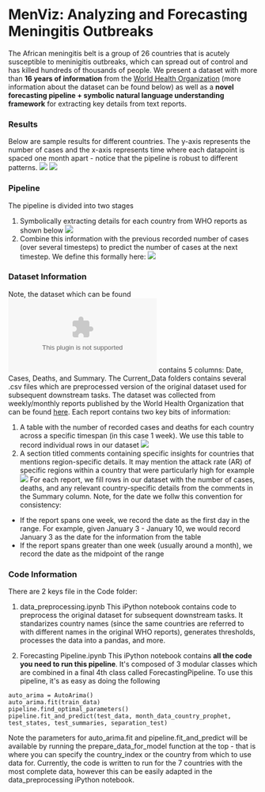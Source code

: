 # MenViz: Analyzing and Forecasting Meningitis Outbreaks
The African meningitis belt is a group of 26 countries that is acutely susceptible to meninigitis outbreaks, which can spread out of control and has killed hundreds of thousands of people. We present a dataset with more than **16 years of information** from the [World Health Organization](https://www.who.int/emergencies/diseases/meningitis/epidemiological/en/) (more information about the dataset can be found below) as well as a **novel forecasting pipeline + symbolic natural language understanding framework** for extracting key details from text reports. 

### Results
Below are sample results for different countries. The y-axis represents the number of cases and the x-axis represents time where each datapoint is spaced one month apart - notice that the pipeline is robust to different patterns.
![](supporting_files/result_1.png)
![](supporting_files/result_2.png)

### Pipeline
The pipeline is divided into two stages
1. Symbolically extracting details for each country from WHO reports as shown below
![](supporting_files/nlp.png)
2. Combine this information with the previous recorded number of cases (over several timesteps) to predict the number of cases at the next timestep. We define this formally here:
![](supporting_files/algorithm.png)
### Dataset Information
Note, the dataset which can be found ![here](Current_Data/data2005to2019.csv) contains 5 columns: Date, Cases, Deaths, and Summary. The Current_Data folders contains several .csv files which are preprocessed version of the original dataset used for subsequent downstream tasks.
The dataset was collected from weekly/monthly reports published by the World Health Organization that can be found [here](https://www.who.int/emergencies/diseases/meningitis/epidemiological/en/). Each report contains two key bits of information:
1. A table with the number of recorded cases and deaths for each country across a specific timespan (in this case 1 week). We use this table to record individual rows in our dataset
![](supporting_files/report_1.png)
2. A section titled comments containing specific insights for countries that mentions region-specific details. It may mention the attack rate (AR) of specific regions within a country that were particularly high for example
![](supporting_files/report_2.png)
For each report, we fill rows in our dataset with the number of cases, deaths, and any relevant country-specific details from the comments in the Summary column. Note, for the date we follw this convention for consistency:
- If the report spans one week, we record the date as the first day in the range. For example, given January 3 - January 10, we would record January 3 as the date for the information from the table
- If the report spans greater than one week (usually around a month), we record the date as the midpoint of the range


### Code Information
There are 2 keys file in the Code folder:
1. data_preprocessing.ipynb
This iPython notebook contains code to preprocess the original dataset for subsequent downstream tasks. It standarizes country names (since the same countries are referred to with different names in the original WHO reports), generates thresholds, processes the data into a pandas, and more.

2. Forecasting Pipeline.ipynb
This iPython notebook contains **all the code you need to run this pipeline**. It's composed of 3 modular classes which are combined in a final 4th class called ForecastingPipeline. To use this pipeline, it's as easy as doing the following
```
auto_arima = AutoArima()
auto_arima.fit(train_data)
pipeline.find_optimal_parameters()
pipeline.fit_and_predict(test_data, month_data_country_prophet, test_states, test_summaries, separation_test)
```
Note the parameters for auto_arima.fit and pipeline.fit_and_predict will be available by running the prepare_data_for_model function at the top - that is where you can specify the country_index or the country from which to use data for. Currently, the code is written to run for the 7 countries with the most complete data, however this can be easily adapted in the data_preprocessing iPython notebook.
